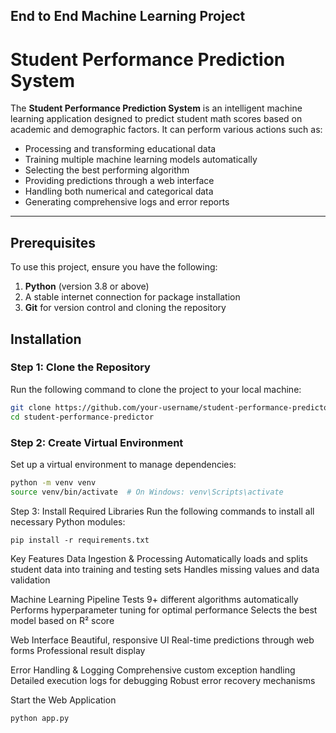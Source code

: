 ## End to End Machine Learning Project
# Student Performance Prediction System

The **Student Performance Prediction System** is an intelligent machine learning application designed to predict student math scores based on academic and demographic factors. It can perform various actions such as:
- Processing and transforming educational data
- Training multiple machine learning models automatically  
- Selecting the best performing algorithm
- Providing predictions through a web interface
- Handling both numerical and categorical data
- Generating comprehensive logs and error reports

---

## Prerequisites

To use this project, ensure you have the following:
1. **Python** (version 3.8 or above)
2. A stable internet connection for package installation
3. **Git** for version control and cloning the repository

## Installation

### Step 1: Clone the Repository

Run the following command to clone the project to your local machine:

```bash
git clone https://github.com/your-username/student-performance-predictor.git
cd student-performance-predictor
 ```

### Step 2: Create Virtual Environment 
Set up a virtual environment to manage dependencies:

```bash
python -m venv venv
source venv/bin/activate  # On Windows: venv\Scripts\activate
```

Step 3: Install Required Libraries
Run the following commands to install all necessary Python modules:

```
pip install -r requirements.txt
```

Key Features
Data Ingestion & Processing
Automatically loads and splits student data into training and testing sets
Handles missing values and data validation

Machine Learning Pipeline
Tests 9+ different algorithms automatically
Performs hyperparameter tuning for optimal performance
Selects the best model based on R² score

Web Interface
Beautiful, responsive UI
Real-time predictions through web forms
Professional result display

Error Handling & Logging
Comprehensive custom exception handling
Detailed execution logs for debugging
Robust error recovery mechanisms

Start the Web Application
```bash
python app.py
```
